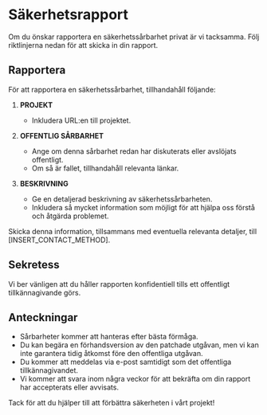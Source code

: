 <!--
SPDX-FileCopyrightText: 2023 Digg - Agency for Digital Government

SPDX-License-Identifier: CC0-1.0
-->

# Säkerhetsrapport

Om du önskar rapportera en säkerhetssårbarhet privat är vi tacksamma.
Följ riktlinjerna nedan för att skicka in din rapport.

## Rapportera

För att rapportera en säkerhetssårbarhet, tillhandahåll följande:

1. **PROJEKT**
   - Inkludera URL:en till projektet.

2. **OFFENTLIG SÅRBARHET**
   - Ange om denna sårbarhet redan har diskuterats eller avslöjats offentligt.
   - Om så är fallet, tillhandahåll relevanta länkar.

3. **BESKRIVNING**
   - Ge en detaljerad beskrivning av säkerhetssårbarheten.
   - Inkludera så mycket information som möjligt för att hjälpa oss förstå och åtgärda problemet.

Skicka denna information, tillsammans med eventuella relevanta detaljer, till [INSERT_CONTACT_METHOD].

## Sekretess

Vi ber vänligen att du håller rapporten konfidentiell tills ett offentligt tillkännagivande görs.

## Anteckningar

- Sårbarheter kommer att hanteras efter bästa förmåga.
- Du kan begära en förhandsversion av den patchade utgåvan, men vi kan inte garantera tidig åtkomst före den offentliga utgåvan.
- Du kommer att meddelas via e-post samtidigt som det offentliga tillkännagivandet.
- Vi kommer att svara inom några veckor för att bekräfta om din rapport har accepterats eller avvisats.

Tack för att du hjälper till att förbättra säkerheten i vårt projekt!
